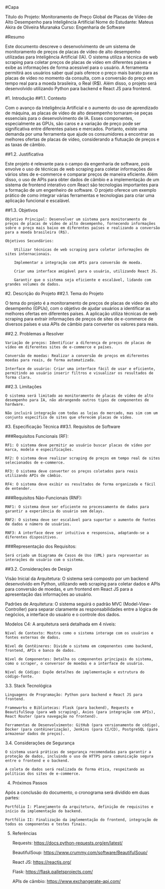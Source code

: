 #Capa

Título do Projeto: Monitoramento de Preço Global de Placas de Vídeo de Alto Desempenho para Inteligência Artificial
Nome do Estudante: Mateus Akira de Oliveira Muranaka
Curso: Engenharia de Software

#Resumo

Este documento descreve o desenvolvimento de um sistema de monitoramento de preços de placas de vídeo de alto desempenho utilizadas para Inteligência Artificial (IA). O sistema utiliza a técnica de web scraping para coletar preços de placas de vídeo em diferentes países e exibe as informações de forma acessível para o usuário. A ferramenta permitirá aos usuários saber qual país oferece o preço mais barato para as placas de vídeo no momento da consulta, com a conversão do preço em tempo real para a moeda brasileira, o Real (R$). Além disso, o projeto será desenvolvido utilizando Python para backend e React JS para frontend.

#1. Introdução
##1.1. Contexto

Com o avanço da Inteligência Artificial e o aumento do uso de aprendizado de máquina, as placas de vídeo de alto desempenho tornaram-se peças essenciais para o desenvolvimento de IA. Esses componentes, especialmente as GPUs, são caros e a variação de preço pode ser significativa entre diferentes países e mercados. Portanto, existe uma demanda por uma ferramenta que ajude os consumidores a encontrar as melhores ofertas de placas de vídeo, considerando a flutuação de preços e as taxas de câmbio.

##1.2. Justificativa

Este projeto é relevante para o campo da engenharia de software, pois envolve o uso de técnicas de web scraping para coletar informações de vários sites de e-commerce e comparar preços de maneira eficiente. Além disso, o uso de APIs para obter dados de câmbio e a implementação de um sistema de frontend interativo com React são tecnologias importantes para a formação de um engenheiro de software. O projeto oferece um exemplo prático de como integrar várias ferramentas e tecnologias para criar uma aplicação funcional e escalável.

##1.3. Objetivos

    Objetivo Principal: Desenvolver um sistema para monitoramento de preços de placas de vídeo de alto desempenho, fornecendo informações sobre o preço mais baixo em diferentes países e realizando a conversão para a moeda brasileira (R$).

    Objetivos Secundários:

        Utilizar técnicas de web scraping para coletar informações de sites internacionais.

        Implementar a integração com APIs para conversão de moeda.

        Criar uma interface amigável para o usuário, utilizando React JS.

        Garantir que o sistema seja eficiente e escalável, lidando com grandes volumes de dados.

#2. Descrição do Projeto
##2.1. Tema do Projeto

O tema do projeto é a monitoramento de preços de placas de vídeo de alto desempenho (GPUs), com o objetivo de ajudar usuários a identificar as melhores ofertas em diferentes países. A aplicação utiliza técnicas de web scraping para extrair informações de preços de sites de e-commerce de diversos países e usa APIs de câmbio para converter os valores para reais.

##2.2. Problemas a Resolver

    Variação de preços: Identificar a diferença de preços de placas de vídeo em diferentes sites de e-commerce e países.

    Conversão de moedas: Realizar a conversão de preços em diferentes moedas para reais, de forma automatizada.

    Interface de usuário: Criar uma interface fácil de usar e eficiente, permitindo ao usuário inserir filtros e visualizar os resultados de forma clara.

##2.3. Limitações

    O sistema será limitado ao monitoramento de placas de vídeo de alto desempenho para IA, não abrangendo outros tipos de componentes de hardware.

    Não incluirá integração com todas as lojas do mercado, mas sim com um conjunto específico de sites que oferecem placas de vídeo.

#3. Especificação Técnica
##3.1. Requisitos de Software

###Requisitos Funcionais (RF):

    RF1: O sistema deve permitir ao usuário buscar placas de vídeo por marca, modelo e especificações.

    RF2: O sistema deve realizar scraping de preços em tempo real de sites selecionados de e-commerce.

    RF3: O sistema deve converter os preços coletados para reais utilizando APIs de câmbio.

    RF4: O sistema deve exibir os resultados de forma organizada e fácil de entender.

###Requisitos Não-Funcionais (RNF):

    RNF1: O sistema deve ser eficiente no processamento de dados para garantir a experiência do usuário sem delays.

    RNF2: O sistema deve ser escalável para suportar o aumento de fontes de dados e número de usuários.

    RNF3: A interface deve ser intuitiva e responsiva, adaptando-se a diferentes dispositivos.

###Representação dos Requisitos:

    Será criado um Diagrama de Casos de Uso (UML) para representar as interações do usuário com o sistema.

##3.2. Considerações de Design

Visão Inicial da Arquitetura: O sistema será composto por um backend desenvolvido em Python, utilizando web scraping para coletar dados e APIs para conversão de moedas, e um frontend em React JS para a apresentação das informações ao usuário.

Padrões de Arquitetura: O sistema seguirá o padrão MVC (Model-View-Controller) para separar claramente as responsabilidades entre a lógica de negócios, a interface do usuário e o controle dos dados.

Modelos C4: A arquitetura será detalhada em 4 níveis:

    Nível de Contexto: Mostra como o sistema interage com os usuários e fontes externas de dados.

    Nível de Contêineres: Divide o sistema em componentes como backend, frontend, APIs e banco de dados.

    Nível de Componentes: Detalha os componentes principais do sistema, como o scraper, o conversor de moedas e a interface de usuário.

    Nível de Código: Expõe detalhes de implementação e estrutura do código-fonte.

3.3. Stack Tecnológica

    Linguagens de Programação: Python para backend e React JS para frontend.

    Frameworks e Bibliotecas: Flask (para backend), Requests e BeautifulSoup (para web scraping), Axios (para integração com APIs), React Router (para navegação no frontend).

    Ferramentas de Desenvolvimento: GitHub (para versionamento de código), Docker (para contêinerização), Jenkins (para CI/CD), PostgreSQL (para armazenar dados de preços).

3.4. Considerações de Segurança

    O sistema usará práticas de segurança recomendadas para garantir a proteção de dados, incluindo o uso de HTTPS para comunicação segura entre o frontend e o backend.

    A coleta de dados será realizada de forma ética, respeitando as políticas dos sites de e-commerce.

4. Próximos Passos

Após a conclusão do documento, o cronograma será dividido em duas partes:

    Portfólio I: Planejamento da arquitetura, definição de requisitos e início da implementação do backend.

    Portfólio II: Finalização da implementação do frontend, integração de todos os componentes e testes finais.

5. Referências

    Requests: https://docs.python-requests.org/en/latest/

    BeautifulSoup: https://www.crummy.com/software/BeautifulSoup/

    React JS: https://reactjs.org/

    Flask: https://flask.palletsprojects.com/

    APIs de câmbio: https://www.exchangerate-api.com/
